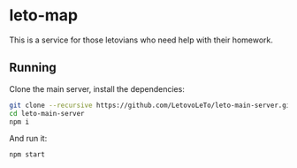 # leto-map
This is a service for those letovians who need help with their homework.

## Running
Clone the main server, install the dependencies:
```sh
git clone --recursive https://github.com/LetovoLeTo/leto-main-server.git
cd leto-main-server
npm i
```
And run it:
```sh
npm start
```